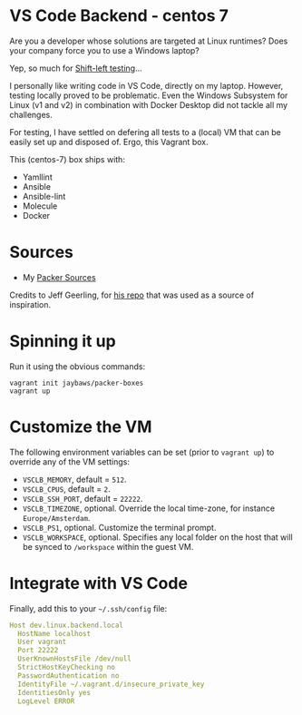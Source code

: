 # VS Code Backend - centos 7
Are you a developer whose solutions are targeted at Linux runtimes? Does your company force you to use a Windows laptop?

Yep, so much for [Shift-left testing](https://en.wikipedia.org/wiki/Shift-left_testing)...

I personally like writing code in VS Code, directly on my laptop. However, testing locally proved to be problematic. Even the Windows Subsystem for Linux (v1 and v2) in combination with Docker Desktop did not tackle all my challenges.

For testing, I have settled on defering all tests to a (local) VM that can be easily set up and disposed of. Ergo, this Vagrant box.

This (centos-7) box ships with:

- Yamllint
- Ansible
- Ansible-lint
- Molecule
- Docker

# Sources
- My [Packer Sources](https://github.com/jaybaws/packer-boxes)

Credits to Jeff Geerling, for [his repo](https://github.com/geerlingguy/packer-boxes/) that was used as a source of inspiration.

# Spinning it up

Run it using the obvious commands:

```
vagrant init jaybaws/packer-boxes
vagrant up
```

# Customize the VM

The following environment variables can be set (prior to `vagrant up`) to override any of the VM settings:

- `VSCLB_MEMORY`, default = `512`.
- `VSCLB_CPUS`, default = `2`.
- `VSCLB_SSH_PORT`, default = `22222`.
- `VSCLB_TIMEZONE`, optional. Override the local time-zone, for instance `Europe/Amsterdam`.
- `VSCLB_PS1`, optional. Customize the terminal prompt.
- `VSCLB_WORKSPACE`, optional. Specifies any local folder on the host that will be synced to `/workspace` within the guest VM.

# Integrate with VS Code

Finally, add this to your `~/.ssh/config` file:

```yaml
Host dev.linux.backend.local
  HostName localhost
  User vagrant
  Port 22222
  UserKnownHostsFile /dev/null
  StrictHostKeyChecking no
  PasswordAuthentication no
  IdentityFile ~/.vagrant.d/insecure_private_key
  IdentitiesOnly yes
  LogLevel ERROR
```
